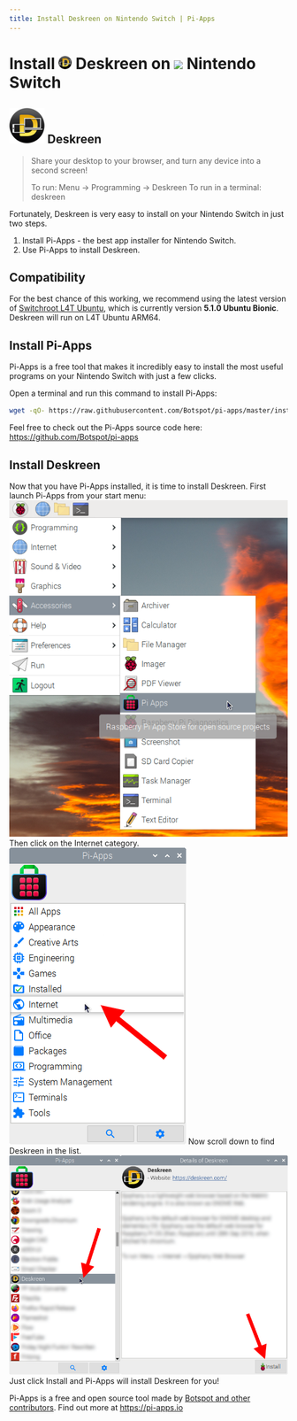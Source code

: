 ```yaml
---
title: Install Deskreen on Nintendo Switch | Pi-Apps
---
```

<div class="simple-install-content content">

# Install <img src="/img/app-icons/Deskreen/icon-64.png" height=24> Deskreen on <img src=https://switchroot.org/logo.png height=24> Nintendo Switch

## <img src="/img/app-icons/Deskreen/icon-64.png"> Deskreen
> Share your desktop to your browser, and turn any device into a second screen!
> 
> To run: Menu -> Programming -> Deskreen
> To run in a terminal: deskreen

Fortunately, Deskreen is very easy to install on your Nintendo Switch in just two steps.
1. Install Pi-Apps - the best app installer for Nintendo Switch.
2. Use Pi-Apps to install Deskreen.
</div>
<div class="simple-install-content content">

## Compatibility
For the best chance of this working, we recommend using the latest version of [Switchroot L4T Ubuntu](https://wiki.switchroot.org/en/Linux/Ubuntu-Install-Guide), which is currently version **5.1.0 Ubuntu Bionic**.
Deskreen will run on L4T Ubuntu ARM64.
</div>
<div class="simple-install-content content">

## Install Pi-Apps

Pi-Apps is a free tool that makes it incredibly easy to install the most useful programs on your Nintendo Switch with just a few clicks.

Open a terminal and run this command to install Pi-Apps:
```bash
wget -qO- https://raw.githubusercontent.com/Botspot/pi-apps/master/install | bash
```
Feel free to check out the Pi-Apps source code here: https://github.com/Botspot/pi-apps
</div>
<div class="simple-install-content content">

## Install Deskreen

Now that you have Pi-Apps installed, it is time to install Deskreen.
First launch Pi-Apps from your start menu:
<img src="/img/start-menu.png">
Then click on the Internet category.
<img src="/img/category-selections/Internet.png">
Now scroll down to find Deskreen in the list.
<img src="/img/app-icons/Deskreen/app-selection.png">
Just click Install and Pi-Apps will install Deskreen for you!
</div>
<div class="simple-install-content content">

Pi-Apps is a free and open source tool made by [Botspot and other contributors](/about/#contributors). Find out more at https://pi-apps.io
</div>
